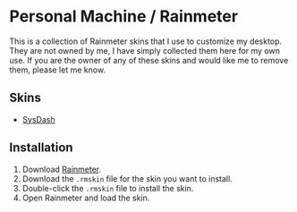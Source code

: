 # Personal Machine / Rainmeter

This is a collection of Rainmeter skins that I use to customize my desktop. They are not owned by me, I have simply collected them here for my own use. If you are the owner of any of these skins and would like me to remove them, please let me know.

## Skins

- [SysDash](./skins/SysDash/README.md)

## Installation

1. Download [Rainmeter](https://www.rainmeter.net/).
2. Download the `.rmskin` file for the skin you want to install.
3. Double-click the `.rmskin` file to install the skin.
4. Open Rainmeter and load the skin.